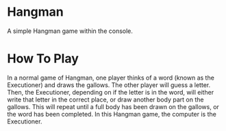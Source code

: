 # Hangman
A simple Hangman game within the console. 
# How To Play
In a normal game of Hangman, one player thinks of a word (known as the Executioner) and draws the gallows. The other player will guess a letter. Then, the Executioner, depending on if the letter is in the word, will either write that letter in the correct place, or draw another body part on the gallows. This will repeat until a full body has been drawn on the gallows, or the word has been completed. In this Hangman game, the computer is the Executioner.
